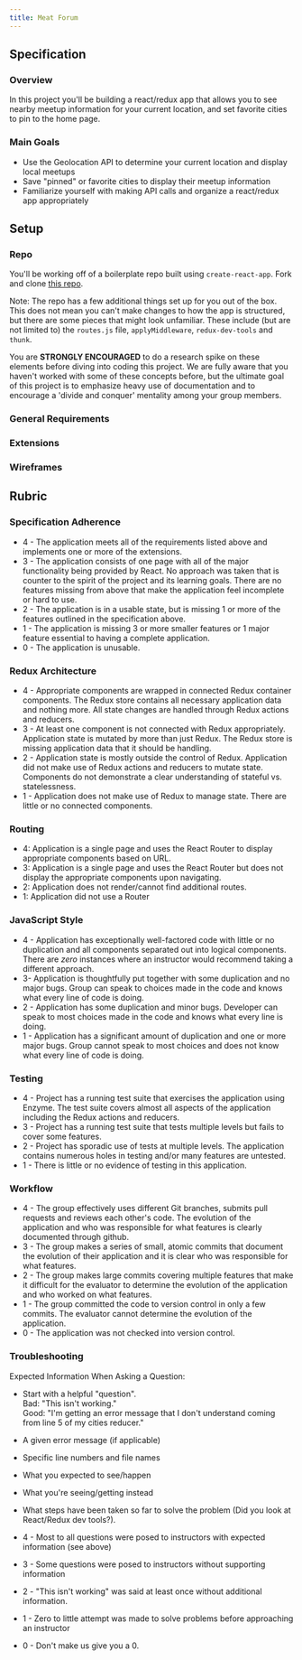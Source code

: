 ```yaml
---
title: Meat Forum
---
```


## Specification

### Overview

In this project you'll be building a react/redux app that allows you to see nearby meetup information for your current location, and set favorite cities to pin to the home page.

### Main Goals

  - Use the Geolocation API to determine your current location and display local meetups
  - Save "pinned" or favorite cities to display their meetup information
  - Familiarize yourself with making API calls and organize a react/redux app appropriately

## Setup

### Repo

You'll be working off of a boilerplate repo built using `create-react-app`. Fork and clone [this repo]().

Note: The repo has a few additional things set up for you out of the box. This does not mean you can't make changes to how the app is structured, but there are some pieces that might look unfamiliar. These include (but are not limited to) the `routes.js` file, `applyMiddleware`, `redux-dev-tools` and `thunk`.  

You are **STRONGLY ENCOURAGED** to do a research spike on these elements before diving into coding this project. We are fully aware that you haven't worked with some of these concepts before, but the ultimate goal of this project is to emphasize heavy use of documentation and to encourage a 'divide and conquer' mentality among your group members.

### General Requirements

### Extensions

### Wireframes


## Rubric

### Specification Adherence

* 4 - The application meets all of the requirements listed above and implements one or more of the extensions.
* 3 - The application consists of one page with all of the major functionality being provided by React. No approach was taken that is counter to the spirit of the project and its learning goals. There are no features missing from above that make the application feel incomplete or hard to use.
* 2 - The application is in a usable state, but is missing 1 or more of the features outlined in the specification above.
* 1 - The application is missing 3 or more smaller features or 1 major feature essential to having a complete application.
* 0 - The application is unusable.

### Redux Architecture

* 4 - Appropriate components are wrapped in connected Redux container components. The Redux store contains all necessary application data and nothing more. All state changes are handled through Redux actions and reducers.
* 3 - At least one component is not connected with Redux appropriately. Application state is mutated by more than just Redux. The Redux store is missing application data that it should be handling.
* 2 - Application state is mostly outside the control of Redux. Application did not make use of Redux actions and reducers to mutate state. Components do not demonstrate a clear understanding of stateful vs. statelessness.
* 1 - Application does not make use of Redux to manage state. There are little or no connected components.

### Routing

- 4: Application is a single page and uses the React Router to display appropriate components based on URL.
- 3:  Application is a single page and uses the React Router but does not display the appropriate components upon navigating.
- 2:  Application does not render/cannot find additional routes.
- 1:  Application did not use a Router

### JavaScript Style

* 4 - Application has exceptionally well-factored code with little or no duplication and all components separated out into logical components. There are _zero_ instances where an instructor would recommend taking a different approach.
* 3- Application is thoughtfully put together with some duplication and no major bugs. Group can speak to choices made in the code and knows what every line of code is doing.
* 2 - Application has some duplication and minor bugs. Developer can speak to most choices made in the code and knows what every line is doing.
* 1 - Application has a significant amount of duplication and one or more major bugs. Group cannot speak to most choices and does not know what every line of code is doing.

### Testing

* 4 - Project has a running test suite that exercises the application using Enzyme. The test suite covers almost all aspects of the application including the Redux actions and reducers.
* 3 - Project has a running test suite that tests multiple levels but fails to cover some features.
* 2 - Project has sporadic use of tests at multiple levels. The application contains numerous holes in testing and/or many features are untested.
* 1 - There is little or no evidence of testing in this application.

### Workflow

* 4 - The group effectively uses different Git branches, submits pull requests and reviews each other's code. The evolution of the application and who was responsible for what features is clearly documented through github.
* 3 - The group makes a series of small, atomic commits that document the evolution of their application and it is clear who was responsible for what features.
* 2 - The group makes large commits covering multiple features that make it difficult for the evaluator to determine the evolution of the application and who worked on what features.
* 1 - The group committed the code to version control in only a few commits. The evaluator cannot determine the evolution of the application.
* 0 - The application was not checked into version control.

### Troubleshooting

Expected Information When Asking a Question:  
* Start with a helpful "question".  
	  Bad: "This isn't working."  
	  Good: "I'm getting an error message that I don't understand coming from line 5 of my cities reducer."  
* A given error message (if applicable)
* Specific line numbers and file names
* What you expected to see/happen
* What you're seeing/getting instead
* What steps have been taken so far to solve the problem (Did you look at React/Redux dev tools?).

* 4 - Most to all questions were posed to instructors with expected information (see above)
* 3 - Some questions were posed to instructors without supporting information
* 2 - "This isn't working" was said at least once without additional information.
* 1 - Zero to little attempt was made to solve problems before approaching an instructor
* 0 - Don't make us give you a 0.
```
